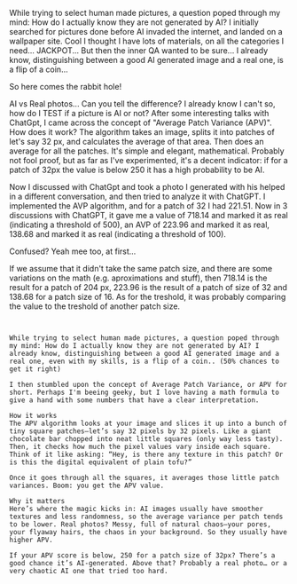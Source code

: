 While trying to select human made pictures, a question poped through my mind: How do I actually know they are not generated by AI? I initially searched for pictures done before AI invaded the internet, and landed on a wallpaper site. Cool I thought I have lots of materials, on all the categories I need... JACKPOT... But then the inner QA wanted to be sure... I already know, distinguishing between a good AI generated image and a real one, is a flip of a coin... 

So here comes the rabbit hole! 


AI vs Real photos... Can you tell the difference? I already know I can't so, how do I TEST if a picture is AI or not? After some interesting talks with ChatGpt, I came across the concept of "Average Patch Variance (APV)". How does it work? The algorithm takes an image, splits it into patches of let's say 32 px, and calculates the average of that area. Then does an average for all the patches. It's simple and elegant, mathematical. Probably not fool proof, but as far as I've experimented, it's a decent indicator: if for a patch of 32px the value is below 250 it has a high probability to be AI. 

Now I discussed with ChatGpt and took a photo I generated with his helped in a different conversation, and then tried to analyze it with ChatGPT. I implemented the AVP algorithm, and for a patch of 32 I had 221.51. Now in 3 discussions with ChatGPT, it gave me a value of 718.14 and marked it as real (indicating a threshold of 500), an AVP of 223.96 and marked it as real, 138.68 and marked it as real (indicating a threshold of 100).

Confused? Yeah mee too, at first... 

If we assume that it didn't take the same patch size, and there are some variations on the math (e.g. aproximations and stuff), then 718.14 is the result for a patch of 204 px, 223.96 is the result of a patch of size of 32 and 138.68 for a patch size of 16. As for the treshold, it was probably comparing the value to the treshold of another patch size. 

~~~~~~~~~~~~~~~~~~~


While trying to select human made pictures, a question poped through my mind: How do I actually know they are not generated by AI? I already know, distinguishing between a good AI generated image and a real one, even with my skills, is a flip of a coin.. (50% chances to get it right)

I then stumbled upon the concept of Average Patch Variance, or APV for short. Perhaps I'm beeing geeky, but I love having a math formula to give a hand with some numbers that have a clear interpretation.

How it works 
The APV algorithm looks at your image and slices it up into a bunch of tiny square patches—let’s say 32 pixels by 32 pixels. Like a giant chocolate bar chopped into neat little squares (only way less tasty). Then, it checks how much the pixel values vary inside each square. Think of it like asking: “Hey, is there any texture in this patch? Or is this the digital equivalent of plain tofu?”

Once it goes through all the squares, it averages those little patch variances. Boom: you get the APV value.

Why it matters
Here’s where the magic kicks in: AI images usually have smoother textures and less randomness, so the average variance per patch tends to be lower. Real photos? Messy, full of natural chaos—your pores, your flyaway hairs, the chaos in your background. So they usually have higher APV.

If your APV score is below, 250 for a patch size of 32px? There’s a good chance it’s AI-generated. Above that? Probably a real photo… or a very chaotic AI one that tried too hard.